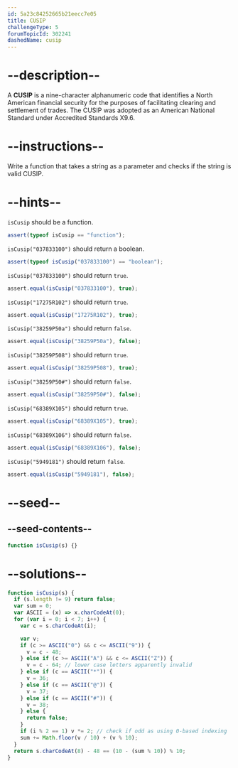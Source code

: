 ```yaml
---
id: 5a23c84252665b21eecc7e05
title: CUSIP
challengeType: 5
forumTopicId: 302241
dashedName: cusip
---
```


# --description--

A **CUSIP** is a nine-character alphanumeric code that identifies a North American financial security for the purposes of facilitating clearing and settlement of trades. The CUSIP was adopted as an American National Standard under Accredited Standards X9.6.

# --instructions--

Write a function that takes a string as a parameter and checks if the string is valid CUSIP.

# --hints--

`isCusip` should be a function.

```js
assert(typeof isCusip == "function");
```

`isCusip("037833100")` should return a boolean.

```js
assert(typeof isCusip("037833100") == "boolean");
```

`isCusip("037833100")` should return `true`.

```js
assert.equal(isCusip("037833100"), true);
```

`isCusip("17275R102")` should return `true`.

```js
assert.equal(isCusip("17275R102"), true);
```

`isCusip("38259P50a")` should return `false`.

```js
assert.equal(isCusip("38259P50a"), false);
```

`isCusip("38259P508")` should return `true`.

```js
assert.equal(isCusip("38259P508"), true);
```

`isCusip("38259P50#")` should return `false`.

```js
assert.equal(isCusip("38259P50#"), false);
```

`isCusip("68389X105")` should return `true`.

```js
assert.equal(isCusip("68389X105"), true);
```

`isCusip("68389X106")` should return `false`.

```js
assert.equal(isCusip("68389X106"), false);
```

`isCusip("5949181")` should return `false`.

```js
assert.equal(isCusip("5949181"), false);
```

# --seed--

## --seed-contents--

```js
function isCusip(s) {}
```

# --solutions--

```js
function isCusip(s) {
  if (s.length != 9) return false;
  var sum = 0;
  var ASCII = (x) => x.charCodeAt(0);
  for (var i = 0; i < 7; i++) {
    var c = s.charCodeAt(i);

    var v;
    if (c >= ASCII("0") && c <= ASCII("9")) {
      v = c - 48;
    } else if (c >= ASCII("A") && c <= ASCII("Z")) {
      v = c - 64; // lower case letters apparently invalid
    } else if (c == ASCII("*")) {
      v = 36;
    } else if (c == ASCII("@")) {
      v = 37;
    } else if (c == ASCII("#")) {
      v = 38;
    } else {
      return false;
    }
    if (i % 2 == 1) v *= 2; // check if odd as using 0-based indexing
    sum += Math.floor(v / 10) + (v % 10);
  }
  return s.charCodeAt(8) - 48 == (10 - (sum % 10)) % 10;
}
```
